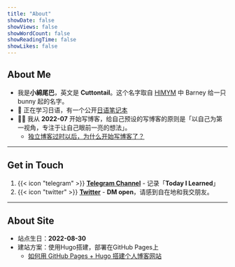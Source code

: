 ```yaml
---
title: "About"
showDate: false
showViews: false
showWordCount: false
showReadingTime: false
showLikes: false
---
```


## About Me
- 我是**小綿尾巴**，英文是 **Cuttontail**。这个名字取自 [HIMYM](https://www.imdb.com/title/tt0460649/) 中 Barney 给一只 bunny 起的名字。
- 💮 正在学习日语，有一个公开[日语笔记本](https://nihongo.cuttontail.blog)
- ✍🏻 我从 **2022-07** 开始写博客，给自己预设的写博客的原则是「以自己为第一视角，专注于让自己眼前一亮的想法」。 
    - [独立博客过时以后，为什么开始写博客了？](/blog/why-blog/)

---
## Get in Touch
1. {{< icon "telegram" >}} [**Telegram Channel**](https://t.me/cuttontail) - 记录「**Today I Learned**」
2. {{< icon "twitter" >}} [**Twitter**](https://twitter.com/cuttontailc) - **DM open**，请感到自在地和我交朋友。

---
## About Site

- 站点生日：**2022-08-30**
- 建站方案：使用Hugo搭建，部署在GitHub Pages上 
    - [如何用 GitHub Pages + Hugo 搭建个人博客网站](/blog/create-a-wesite-using-github-pages-and-hugo/)